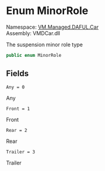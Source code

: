 # <a id="VM_Managed_DAFUL_Car_MinorRole"></a> Enum MinorRole

Namespace: [VM.Managed.DAFUL.Car](VM.Managed.DAFUL.Car.md)  
Assembly: VMDCar.dll  

The suspension minor role type

```csharp
public enum MinorRole
```

## Fields

`Any = 0` 

Any



`Front = 1` 

Front



`Rear = 2` 

Rear



`Trailer = 3` 

Trailer



